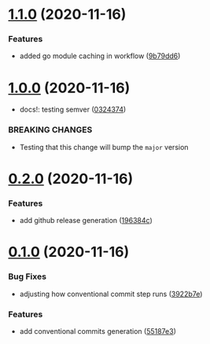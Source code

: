 # [1.1.0](https://github.com/jwenz723/gocolor/compare/v1.0.0...v1.1.0) (2020-11-16)


### Features

* added go module caching in workflow ([9b79dd6](https://github.com/jwenz723/gocolor/commit/9b79dd69b075516464ccedcd3bdbaf06e2fb8a91))



# [1.0.0](https://github.com/jwenz723/gocolor/compare/v0.2.0...v1.0.0) (2020-11-16)


* docs!: testing semver ([0324374](https://github.com/jwenz723/gocolor/commit/03243746f0e7526a37addda76dd44befebd4b383))


### BREAKING CHANGES

* Testing that this change will bump the `major` version



# [0.2.0](https://github.com/jwenz723/gocolor/compare/v0.1.0...v0.2.0) (2020-11-16)


### Features

* add github release generation ([196384c](https://github.com/jwenz723/gocolor/commit/196384c20a9d8d8fdaac1da633e7ccf80c3b5534))



# [0.1.0](https://github.com/jwenz723/gocolor/compare/55187e37df0746de58ded1e97ea10bf844ef66d5...v0.1.0) (2020-11-16)


### Bug Fixes

* adjusting how conventional commit step runs ([3922b7e](https://github.com/jwenz723/gocolor/commit/3922b7e5b14c67ade75a02de5f7dd415cb67e296))


### Features

* add conventional commits generation ([55187e3](https://github.com/jwenz723/gocolor/commit/55187e37df0746de58ded1e97ea10bf844ef66d5))



